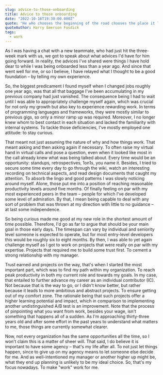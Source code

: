 ```yaml
---
slug: advice-to-those-onboarding
title: Advice to those onboarding
date: "2022-10-16T19:30:00.000Z"
quote: "He who chooses the beginning of the road chooses the place it leads to."
quoteAuthor: Harry Emerson Fosdick
tags:
  - work
---
```


As I was having a chat with a new teammate, who had just hit the three-week mark with us, we got to speak about what advices I'd have for him going forward. In reality, the advices I've shared were things I have hold dear to while I was being onboarded less than a year ago. And since that went well for me, or so I believe, I have relayed what I thought to be a good foundation – by telling my own experience.

So, the biggest predicament I found myself when I changed jobs roughly one year ago, was that all that baggage I've been accumulating in my previous company had just vanished. The consequence being I had to wait until I was able to appropriately challenge myself again, which was crucial for not only my growth but also key to experience rewarding work. In terms of programming languages and frameworks, they were mostly similar to previous gigs, so only a minor ramp up was required. Moreover, I no longer knew whom to best contact in each situation and lacked the familiarity with internal systems. To tackle those deficiencies, I've mostly employed one attitude: to stay curious.

That meant not just assuming the nature of why and how things work. That meant asking and then asking again if necessary. To often raise my virtual hand in virtual calls and pose a question, even when it looked like most in the call already knew what was being talked about. Every time would be an opportunity: standups, retrospectives, 1on1s, you name it. Besides, I tried to secure some time every day to go through the wiki, watch an interesting recording on technical aspects, and read design documents that caught my attention. To absorb the lingo and good patterns I was slowly noticing around myself. Alone, those put me into a position of reaching reasonable productivity levels around five months. Of finally feeling on par with my most experienced peers in the team – people for which I've developed some level of admiration. By that, I mean being capable to deal with any sort of problem that was thrown at my direction with little to no guidance – at last some independence.

So being curious made me good at my new role in the shortest amount of time possible. Therefore, I'd go as far to argue that should be your main goal in those early days. The timespan can vary by individual and seniority level someone is expected to operate, but for most entry-level developers this would be roughly six to eight months. By then, I was able to yet again challenge myself as I got to work on projects that were really on par with my expertise. Projects that required me to build some trust first. To cement a strong relationship with my manager.

Trust earned and projects on the way, that's when I started the most important part, which was to find my path within my organization. To reach peak productivity in both my current role and towards my goals. In my case, that entailed to further advance my career as an individual contributor (IC). Not because that is the way to go, or I didn't know better, but rather because it leads to more ambitious and abstract projects. To ensure getting out of my comfort zone. The rationale being that such projects offer a higher learning potential and impact, which in comparison to implementing another undistinguished A/B test is an improvement. Note that the process of pinpointing what you want from work, besides your wage, isn't something that happens all of a sudden. As I'm approaching thirty-three years old and after some effort in the past years to understand what matters to me, those things are currently somewhat clearer.

Now, not every organization has the same opportunities all the time, so I won't claim this is a matter of sheer will. That said, I do believe it is important to have some agency – that's my life after all. To not just let things happen, since to give up on my agency means to let someone else decide for me. And as well-intentioned my manager or another higher up might be, what they end up planning is unlikely to be my ideal choice. So, that's my focus nowadays. To make "work" work for me.